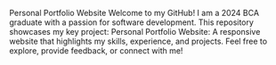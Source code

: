 Personal Portfolio Website
Welcome to my GitHub! I am a 2024 BCA graduate with a passion for software development. This repository showcases my key project:  Personal Portfolio Website: A responsive website that highlights my skills, experience, and projects. Feel free to explore, provide feedback, or connect with me!
